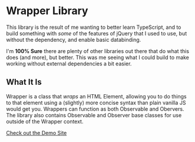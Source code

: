# Wrapper Library

This library is the result of me wanting to better learn TypeScript, and to build something with *some* of the features of jQuery that I used to use, but without the dependency, and enable basic databinding.

I'm **100% Sure** there are plenty of other libraries out there that do what this does (and more), but better. This was me seeing what I could build to make working without external dependencies a bit easier.

## What It Is

Wrapper is a class that *wraps* an HTML Element, allowing you to do things to that element using a (slightly) more concise syntax than plain vanilla JS would get you. Wrappers can function as both Observable and Obervers. The library also contains Observable and Observer base classes for use outside of the Wrapper context.

[Check out the Demo Site](https://wrapper-lib-demo.glitch.me)
